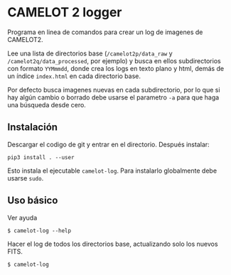 CAMELOT 2 logger
================

Programa en linea de comandos para crear un log de imagenes de CAMELOT2.

Lee una lista de directorios base (`/camelot2p/data_raw` y `/camelot2q/data_processed`, por ejemplo) y busca en ellos subdirectorios con formato `YYMmmdd`, donde crea los logs en texto plano y html, demás de un índice `index.html` en cada directorio base.

Por defecto busca imagenes nuevas en cada subdirectorio, por lo que si hay algún cambio o borrado debe usarse el parametro `-a` para que haga una búsqueda desde cero.

Instalación
-----------

Descargar el codigo de git y entrar en el directorio. Después instalar:

    pip3 install . --user

Esto instala el ejecutable ``camelot-log``. Para instalarlo globalmente debe usarse `sudo`.


Uso básico
----------

Ver ayuda

    $ camelot-log --help

Hacer el log de todos los directorios base, actualizando solo los nuevos FITS.

    $ camelot-log 
